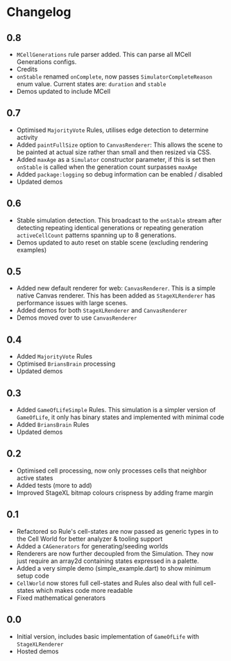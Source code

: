 # Changelog

## 0.8

- `MCellGenerations` rule parser added. This can parse all MCell Generations configs. 
- Credits
- `onStable` renamed `onComplete`, now passes `SimulatorCompleteReason` enum value. Current states are: `duration` and `stable`
- Demos updated to include MCell

## 0.7

- Optimised `MajorityVote` Rules, utilises edge detection to determine activity
- Added `paintFullSize` option to `CanvasRenderer`: This allows the scene to be painted at actual size rather than small and then resized via CSS.
- Added `maxAge` as a `Simulator` constructor parameter, if this is set then `onStable` is called when the generation count surpasses `maxAge`
- Added `package:logging` so debug information can be enabled / disabled 
- Updated demos

## 0.6

- Stable simulation detection. This broadcast to the `onStable` stream after detecting repeating identical generations or repeating generation `activeCellCount` patterns spanning up to 8 generations.
- Demos updated to auto reset on stable scene (excluding rendering examples)

## 0.5

- Added new default renderer for web: `CanvasRenderer`. This is a simple native Canvas renderer. This has been added as `StageXLRenderer` has performance issues with large scenes.
- Added demos for both `StageXLRenderer` and `CanvasRenderer`
- Demos moved over to use `CanvasRenderer`

## 0.4

- Added `MajorityVote` Rules
- Optimised `BriansBrain` processing
- Updated demos

## 0.3

- Added `GameOfLifeSimple` Rules. This simulation is a simpler version of `GameOfLife`, it only has binary states and implemented with minimal code
- Added `BriansBrain` Rules
- Updated demos

## 0.2

- Optimised cell processing, now only processes cells that neighbor active states
- Added tests (more to add)
- Improved StageXL bitmap colours crispness by adding frame margin 

## 0.1

- Refactored so Rule's cell-states are now passed as generic types in to the Cell World for better analyzer & tooling support
- Added a `CAGenerators` for generating/seeding worlds
- Renderers are now further decoupled from the Simulation. They now just require an array2d containing states expressed in a palette.
- Added a very simple demo (simple_example.dart) to show minimum setup code
- `CellWorld` now stores full cell-states and Rules also deal with full cell-states which makes code more readable
- Fixed mathematical generators

## 0.0

- Initial version, includes basic implementation of `GameOfLife` with `StageXLRenderer`
- Hosted demos
